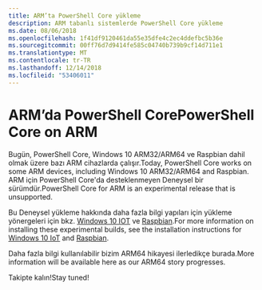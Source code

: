 ```yaml
---
title: ARM’ta PowerShell Core yükleme
description: ARM tabanlı sistemlerde PowerShell Core yükleme
ms.date: 08/06/2018
ms.openlocfilehash: 1f41df9120461da55e35dfe4c2ec4ddefbc5b36e
ms.sourcegitcommit: 00ff76d7d9414fe585c04740b739b9cf14d711e1
ms.translationtype: MT
ms.contentlocale: tr-TR
ms.lasthandoff: 12/14/2018
ms.locfileid: "53406011"
---
```

# <a name="powershell-core-on-arm"></a><span data-ttu-id="69b3f-103">ARM’da PowerShell Core</span><span class="sxs-lookup"><span data-stu-id="69b3f-103">PowerShell Core on ARM</span></span>

<span data-ttu-id="69b3f-104">Bugün, PowerShell Core, Windows 10 ARM32/ARM64 ve Raspbian dahil olmak üzere bazı ARM cihazlarda çalışır.</span><span class="sxs-lookup"><span data-stu-id="69b3f-104">Today, PowerShell Core works on some ARM devices, including Windows 10 ARM32/ARM64 and Raspbian.</span></span>
<span data-ttu-id="69b3f-105">ARM için PowerShell Core'da desteklenmeyen Deneysel bir sürümdür.</span><span class="sxs-lookup"><span data-stu-id="69b3f-105">PowerShell Core for ARM is an experimental release that is unsupported.</span></span>

<span data-ttu-id="69b3f-106">Bu Deneysel yükleme hakkında daha fazla bilgi yapıları için yükleme yönergeleri için bkz. [Windows 10 IOT](installing-powershell-core-on-windows.md#deploying-on-windows-iot) ve [Raspbian](installing-powershell-core-on-linux.md#raspbian).</span><span class="sxs-lookup"><span data-stu-id="69b3f-106">For more information on installing these experimental builds, see the installation instructions for [Windows 10 IoT](installing-powershell-core-on-windows.md#deploying-on-windows-iot) and [Raspbian](installing-powershell-core-on-linux.md#raspbian).</span></span>

<span data-ttu-id="69b3f-107">Daha fazla bilgi kullanılabilir bizim ARM64 hikayesi ilerledikçe burada.</span><span class="sxs-lookup"><span data-stu-id="69b3f-107">More information will be available here as our ARM64 story progresses.</span></span>

<span data-ttu-id="69b3f-108">Takipte kalın!</span><span class="sxs-lookup"><span data-stu-id="69b3f-108">Stay tuned!</span></span>

